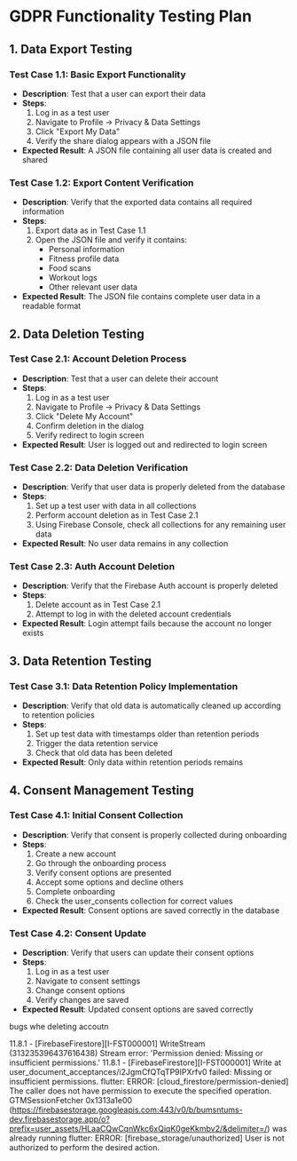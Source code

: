 # GDPR Functionality Testing Plan

## 1. Data Export Testing

### Test Case 1.1: Basic Export Functionality
- **Description**: Test that a user can export their data
- **Steps**:
  1. Log in as a test user
  2. Navigate to Profile → Privacy & Data Settings
  3. Click "Export My Data"
  4. Verify the share dialog appears with a JSON file
- **Expected Result**: A JSON file containing all user data is created and shared

### Test Case 1.2: Export Content Verification
- **Description**: Verify that the exported data contains all required information
- **Steps**:
  1. Export data as in Test Case 1.1
  2. Open the JSON file and verify it contains:
     - Personal information
     - Fitness profile data
     - Food scans
     - Workout logs
     - Other relevant user data
- **Expected Result**: The JSON file contains complete user data in a readable format

## 2. Data Deletion Testing

### Test Case 2.1: Account Deletion Process
- **Description**: Test that a user can delete their account
- **Steps**:
  1. Log in as a test user
  2. Navigate to Profile → Privacy & Data Settings
  3. Click "Delete My Account"
  4. Confirm deletion in the dialog
  5. Verify redirect to login screen
- **Expected Result**: User is logged out and redirected to login screen

### Test Case 2.2: Data Deletion Verification
- **Description**: Verify that user data is properly deleted from the database
- **Steps**:
  1. Set up a test user with data in all collections
  2. Perform account deletion as in Test Case 2.1
  3. Using Firebase Console, check all collections for any remaining user data
- **Expected Result**: No user data remains in any collection

### Test Case 2.3: Auth Account Deletion
- **Description**: Verify that the Firebase Auth account is properly deleted
- **Steps**:
  1. Delete account as in Test Case 2.1
  2. Attempt to log in with the deleted account credentials
- **Expected Result**: Login attempt fails because the account no longer exists

## 3. Data Retention Testing

### Test Case 3.1: Data Retention Policy Implementation
- **Description**: Verify that old data is automatically cleaned up according to retention policies
- **Steps**:
  1. Set up test data with timestamps older than retention periods
  2. Trigger the data retention service
  3. Check that old data has been deleted
- **Expected Result**: Only data within retention periods remains

## 4. Consent Management Testing

### Test Case 4.1: Initial Consent Collection
- **Description**: Verify that consent is properly collected during onboarding
- **Steps**:
  1. Create a new account
  2. Go through the onboarding process
  3. Verify consent options are presented
  4. Accept some options and decline others
  5. Complete onboarding
  6. Check the user_consents collection for correct values
- **Expected Result**: Consent options are saved correctly in the database

### Test Case 4.2: Consent Update
- **Description**: Verify that users can update their consent options
- **Steps**:
  1. Log in as a test user
  2. Navigate to consent settings
  3. Change consent options
  4. Verify changes are saved
- **Expected Result**: Updated consent options are saved correctly



bugs
whe deleting accoutn 

11.8.1 - [FirebaseFirestore][I-FST000001] WriteStream (313235396437616438) Stream error: 'Permission denied: Missing or insufficient permissions.'
11.8.1 - [FirebaseFirestore][I-FST000001] Write at user_document_acceptances/i2JgmCfQTqTP9IPXrfv0 failed: Missing or insufficient permissions.
flutter: ERROR: [cloud_firestore/permission-denied] The caller does not have permission to execute the specified operation.
GTMSessionFetcher 0x1313a1e00 (https://firebasestorage.googleapis.com:443/v0/b/bumsntums-dev.firebasestorage.app/o?prefix=user_assets/HLaaCQwCqnWkc6xQiqK0geKkmbv2/&delimiter=/) was already running
flutter: ERROR: [firebase_storage/unauthorized] User is not authorized to perform the desired action.